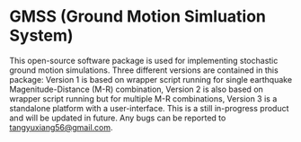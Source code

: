 # GMSS (Ground Motion Simluation System)
This open-source software package is used for implementing stochastic ground motion simulations. Three different versions are contained in this package: Version 1 is based on wrapper script running for single earthquake Magenitude-Distance (M-R) combination, Version 2 is also based on wrapper script running but for multiple M-R combinations, Version 3 is a standalone platform with a user-interface. 
This is a still in-progress product and will be updated in future. Any bugs can be reported to tangyuxiang56@gmail.com.

